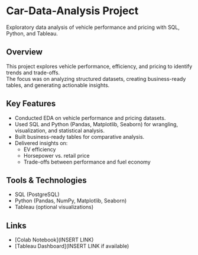 # Car-Data-Analysis Project
Exploratory data analysis of vehicle performance and pricing with SQL, Python, and Tableau.


## Overview
This project explores vehicle performance, efficiency, and pricing to identify trends and trade-offs.  
The focus was on analyzing structured datasets, creating business-ready tables, and generating actionable insights.

## Key Features
- Conducted EDA on vehicle performance and pricing datasets.  
- Used SQL and Python (Pandas, Matplotlib, Seaborn) for wrangling, visualization, and statistical analysis.  
- Built business-ready tables for comparative analysis.  
- Delivered insights on:
  - EV efficiency  
  - Horsepower vs. retail price  
  - Trade-offs between performance and fuel economy  

## Tools & Technologies
- SQL (PostgreSQL)  
- Python (Pandas, NumPy, Matplotlib, Seaborn)  
- Tableau (optional visualizations)  

## Links
- [Colab Notebook](INSERT LINK)  
- [Tableau Dashboard](INSERT LINK if available)  
